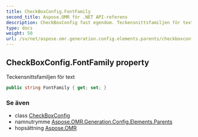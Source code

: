 ```yaml
---
title: CheckBoxConfig.FontFamily
second_title: Aspose.OMR för .NET API-referens
description: CheckBoxConfig fast egendom. Teckensnittsfamiljen för text
type: docs
weight: 50
url: /sv/net/aspose.omr.generation.config.elements.parents/checkboxconfig/fontfamily/
---
```

## CheckBoxConfig.FontFamily property

Teckensnittsfamiljen för text

```csharp
public string FontFamily { get; set; }
```

### Se även

* class [CheckBoxConfig](../)
* namnutrymme [Aspose.OMR.Generation.Config.Elements.Parents](../../checkboxconfig/)
* hopsättning [Aspose.OMR](../../../)


